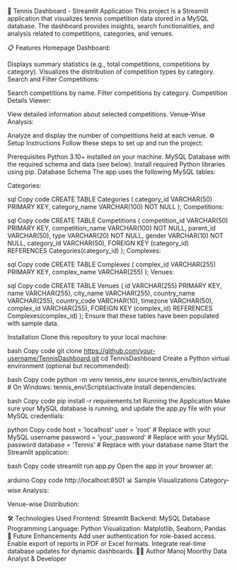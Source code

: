🎾 Tennis Dashboard - Streamlit Application
This project is a Streamlit application that visualizes tennis competition data stored in a MySQL database. The dashboard provides insights, search functionalities, and analysis related to competitions, categories, and venues.

📋 Features
Homepage Dashboard:

Displays summary statistics (e.g., total competitions, competitions by category).
Visualizes the distribution of competition types by category.
Search and Filter Competitions:

Search competitions by name.
Filter competitions by category.
Competition Details Viewer:

View detailed information about selected competitions.
Venue-Wise Analysis:

Analyze and display the number of competitions held at each venue.
⚙️ Setup Instructions
Follow these steps to set up and run the project:

Prerequisites
Python 3.10+ installed on your machine.
MySQL Database with the required schema and data (see below).
Install required Python libraries using pip.
Database Schema
The app uses the following MySQL tables:

Categories:

sql
Copy code
CREATE TABLE Categories (
    category_id VARCHAR(50) PRIMARY KEY,
    category_name VARCHAR(100) NOT NULL
);
Competitions:

sql
Copy code
CREATE TABLE Competitions (
    competition_id VARCHAR(50) PRIMARY KEY,
    competition_name VARCHAR(100) NOT NULL,
    parent_id VARCHAR(50),
    type VARCHAR(20) NOT NULL,
    gender VARCHAR(10) NOT NULL,
    category_id VARCHAR(50),
    FOREIGN KEY (category_id) REFERENCES Categories(category_id)
);
Complexes:

sql
Copy code
CREATE TABLE Complexes (
    complex_id VARCHAR(255) PRIMARY KEY,
    complex_name VARCHAR(255)
);
Venues:

sql
Copy code
CREATE TABLE Venues (
    id VARCHAR(255) PRIMARY KEY,
    name VARCHAR(255),
    city_name VARCHAR(255),
    country_name VARCHAR(255),
    country_code VARCHAR(10),
    timezone VARCHAR(50),
    complex_id VARCHAR(255),
    FOREIGN KEY (complex_id) REFERENCES Complexes(complex_id)
);
Ensure that these tables have been populated with sample data.

Installation
Clone this repository to your local machine:

bash
Copy code
git clone https://github.com/your-username/TennisDashboard.git
cd TennisDashboard
Create a Python virtual environment (optional but recommended):

bash
Copy code
python -m venv tennis_env
source tennis_env/bin/activate  # On Windows: tennis_env\Scripts\activate
Install dependencies:

bash
Copy code
pip install -r requirements.txt
Running the Application
Make sure your MySQL database is running, and update the app.py file with your MySQL credentials:

python
Copy code
host = 'localhost'
user = 'root'  # Replace with your MySQL username
password = 'your_password'  # Replace with your MySQL password
database = 'Tennis'  # Replace with your database name
Start the Streamlit application:

bash
Copy code
streamlit run app.py
Open the app in your browser at:

arduino
Copy code
http://localhost:8501
📊 Sample Visualizations
Category-wise Analysis:

Venue-wise Distribution:

🛠️ Technologies Used
Frontend: Streamlit
Backend: MySQL Database
Programming Language: Python
Visualization: Matplotlib, Seaborn, Pandas
📝 Future Enhancements
Add user authentication for role-based access.
Enable export of reports in PDF or Excel formats.
Integrate real-time database updates for dynamic dashboards.
👨‍💻 Author
Manoj Moorthy
Data Analyst & Developer







